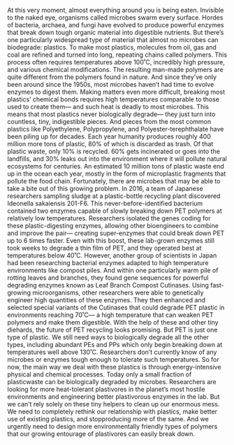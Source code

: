 At this very moment, almost everything  around you is being eaten. Invisible to the naked eye, organisms  called microbes swarm every surface. Hordes of bacteria, archaea, and fungi  have evolved to produce powerful enzymes that break down tough organic material  into digestible nutrients. But there’s one particularly widespread  type of material that almost no microbes can biodegrade: plastics. To make most plastics, molecules  from oil, gas and coal are refined and turned into long, repeating chains  called polymers. This process often requires temperatures  above 100˚C, incredibly high pressure, and various chemical modifications. The resulting man-made polymers  are quite different from the polymers found in nature. And since they’ve only been  around since the 1950s, most microbes haven’t had time to evolve  enzymes to digest them. Making matters even more difficult, breaking most plastics’ chemical bonds  requires high temperatures comparable to those used to create them— and such heat is deadly to most microbes. This means that most plastics  never biologically degrade— they just turn into countless, tiny,  indigestible pieces. And pieces from the most common plastics  like Polyethylene, Polypropylene, and Polyester-terephthalate have been piling up for decades. Each year humanity produces roughly  400 million more tons of plastic, 80% of which is discarded as trash. Of that plastic waste,  only 10% is recycled. 60% gets incinerated  or goes into the landfills, and 30% leaks out into the environment where it will pollute natural ecosystems  for centuries. An estimated 10 million tons of plastic  waste end up in the ocean each year, mostly in the form of microplastic  fragments that pollute the food chain. Fortunately, there are microbes  that may be able to take a bite out of this  growing problem. In 2016, a team of Japanese researchers  sampling sludge at a plastic-bottle recycling plant  discovered Ideonella sakaiensis 201-F6. This never-before-identified bacterium  contained two enzymes capable of slowly breaking  down PET polymers at relatively low temperatures. Researchers isolated the genes coding  for these plastic-digesting enzymes, allowing other bioengineers to combine  and improve the pair— creating super-enzymes that could break  down PET up to 6 times faster. Even with this boost, these lab-grown enzymes still took weeks  to degrade a thin film of PET, and they operated best at temperatures  below 40˚C. However, another group of scientists  in Japan had been researching bacterial enzymes adapted  to high temperature environments like compost piles. And within one particularly warm pile  of rotting leaves and branches, they found gene sequences  for powerful degrading enzymes known as Leaf Branch Compost Cutinases. Using fast-growing microorganisms, other researchers were able  to genetically engineer high quantities of these enzymes. They then enhanced and selected  special variants of the Cutinases that could degrade PET plastic  in environments reaching 70˚C— a high temperature that can weaken  PET polymers and make them digestible. With the help of these  and other tiny diehards, the future of PET recycling  looks promising. But PET is just one type of plastic. We still need ways to biologically degrade all the other types, including abundant PEs and PPs which only begin breaking down  at temperatures well above 130˚C. Researchers don’t currently know  of any microbes or enzymes tough enough to tolerate  such temperatures. So for now, the main way we deal  with these plastics is through energy-intensive physical  and chemical processes. Today only a small fraction  of plasticwaste can be biologically degraded by microbes. Researchers are looking for more  heat-tolerant plastivores in the planet’s most hostile environments and engineering better  plastivorous enzymes in the lab. But we can’t rely solely on these tiny  helpers to clean up our enormous mess. We need to completely rethink  our relationship with plastics, make better use of existing plastics, and stopproducing more of the same. And we urgently need to design more  environmentally friendly types of polymers that our growing entourage of plastivores  can easily break down. 